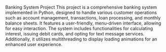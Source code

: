 Banking System Project
This project is a comprehensive banking system implemented in Python, designed to handle various customer operations such as account management, transactions, loan processing, and monthly balance sheets. It features a user-friendly, menu-driven interface, allowing for easy interaction. The system includes functionalities for calculating interest, issuing debit cards, and opting for text message services. Additionally, it utilizes multithreading to display loading animations for an enhanced user experience.
